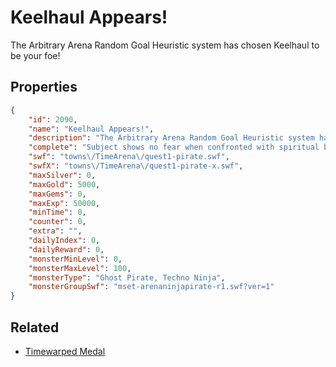 # Keelhaul Appears!

The Arbitrary Arena Random Goal Heuristic system has chosen Keelhaul to be your foe!

## Properties

```json
{
    "id": 2090,
    "name": "Keelhaul Appears!",
    "description": "The Arbitrary Arena Random Goal Heuristic system has chosen Keelhaul to be your foe!",
    "complete": "Subject shows no fear when confronted with spiritual beings.",
    "swf": "towns\/TimeArena\/quest1-pirate.swf",
    "swfX": "towns\/TimeArena\/quest1-pirate-x.swf",
    "maxSilver": 0,
    "maxGold": 5000,
    "maxGems": 0,
    "maxExp": 50000,
    "minTime": 0,
    "counter": 0,
    "extra": "",
    "dailyIndex": 0,
    "dailyReward": 0,
    "monsterMinLevel": 0,
    "monsterMaxLevel": 100,
    "monsterType": "Ghost Pirate, Techno Ninja",
    "monsterGroupSwf": "mset-arenaninjapirate-r1.swf?ver=1"
}
```

## Related

- [Timewarped Medal](../items/18514-timewarped-medal.md)

